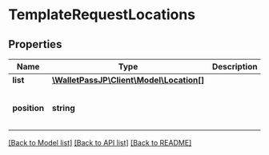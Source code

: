# TemplateRequestLocations

## Properties
Name | Type | Description | Notes
------------ | ------------- | ------------- | -------------
**list** | [**\WalletPassJP\Client\Model\Location[]**](Location.md) |  | [optional] 
**position** | **string** |  | [optional] [default to 'append']

[[Back to Model list]](../../README.md#documentation-for-models) [[Back to API list]](../../README.md#documentation-for-api-endpoints) [[Back to README]](../../README.md)

